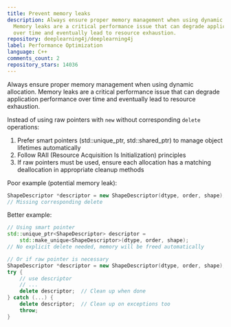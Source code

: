 ```yaml
---
title: Prevent memory leaks
description: Always ensure proper memory management when using dynamic allocation.
  Memory leaks are a critical performance issue that can degrade application performance
  over time and eventually lead to resource exhaustion.
repository: deeplearning4j/deeplearning4j
label: Performance Optimization
language: C++
comments_count: 2
repository_stars: 14036
---
```


Always ensure proper memory management when using dynamic allocation. Memory leaks are a critical performance issue that can degrade application performance over time and eventually lead to resource exhaustion.

Instead of using raw pointers with `new` without corresponding `delete` operations:

1. Prefer smart pointers (std::unique_ptr, std::shared_ptr) to manage object lifetimes automatically
2. Follow RAII (Resource Acquisition Is Initialization) principles
3. If raw pointers must be used, ensure each allocation has a matching deallocation in appropriate cleanup methods

Poor example (potential memory leak):
```cpp
ShapeDescriptor *descriptor = new ShapeDescriptor(dtype, order, shape);
// Missing corresponding delete
```

Better example:
```cpp
// Using smart pointer
std::unique_ptr<ShapeDescriptor> descriptor = 
    std::make_unique<ShapeDescriptor>(dtype, order, shape);
// No explicit delete needed, memory will be freed automatically

// Or if raw pointer is necessary
ShapeDescriptor *descriptor = new ShapeDescriptor(dtype, order, shape);
try {
    // use descriptor
    // ...
    delete descriptor;  // Clean up when done
} catch (...) {
    delete descriptor;  // Clean up on exceptions too
    throw;
}
```